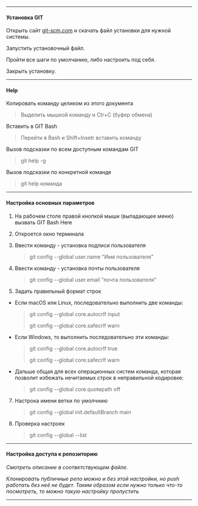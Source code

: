 ***
#### Установка GIT
   Открыть сайт [git-scm.com](https://git-scm.com/) и скачать файл установки для нужной системы.
   
   Запустить установочный файл.
   
   Пройти все шаги по умолчанию, либо настроить под себя.
   
   Закрыть установку.

***
#### Help
Копировать команду целиком из этого документа
   >   Выделить мышкой команду и Ctr+C (буфер обмена)
 
Вставить в GIT Bash
   >   Перейти в Bash и Shift+Insetr вставить команду

Вызов подсказки по всем доступным командам GIT
   >   git help -g

Вызов подсказки по конкретной команде
   >   git help команда

***
#### Настройка основных параметров
1.  На рабочем столе правой кнопкой мыши (выпадающее меню) вызвать GIT Bash Here
2.  Откроется окно терминала
3.  Ввести команду   - установка подписи пользователя 
      >   git config --global user.name "Имя пользователя"
      
5.  Ввести команду  -  установка почты пользователя 
      >   git config --global user.email "почта пользователя"
      
6.  Задать правильный формат строк
   
*   Если macOS или Linux, последовательно выполнить две команды: 
      >  git config --global core.autocrlf input
      > 
      >  git config --global core.safecrlf warn

*   Если Windows, то выполнить последовательно эти команды: 
      >git config --global core.autocrlf true
      > 
      >git config --global core.safecrlf warn

*   Дальше общая для всех операционных систем команда, которая позволит избежать нечитаемых строк в неправильной кодировке: 
      >  git config --global core.quotepath off

7. Настрока имени ветки по умолчнию 
      >  git config --global init.defaultBranch main

8. Проверка настроек 
      >   git config --global --list

***
#### Настройка доступа к репозиторию
*_Смотреть описание в соответствующем файле._*

*_Клонировать публичные репо можно и без этой настройки, но push работать без неё не будет. Таким образом если нужно только что-то посмотреть, то можно такую настройку пропустить_*

***

